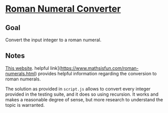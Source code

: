 # [Roman Numeral Converter](https://www.freecodecamp.org/learn/javascript-algorithms-and-data-structures/javascript-algorithms-and-data-structures-projects/roman-numeral-converter)

## Goal

Convert the input integer to a roman numeral.

## Notes

[This website](https://www.mathsisfun.com/roman-numerals.html).
helpful link](https://www.mathsisfun.com/roman-numerals.html) provides helpful information regarding the conversion to roman numerals.

The solution as provided in `script.js` allows to convert every integer provided in the testing suite, and it does so using recursion. It works and makes a reasonable degree of sense, but more research to understand the topic is warranted.
